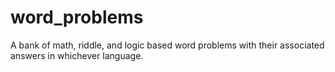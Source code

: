# word_problems
A bank of math, riddle, and logic based word problems with their associated answers in whichever language.
